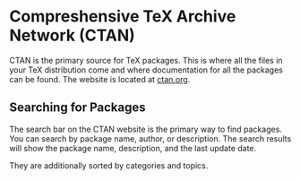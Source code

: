# Compreshensive TeX Archive Network (CTAN)

CTAN is the primary source for TeX packages. This is where all the files in your TeX distribution come and where 
documentation for all the packages can be found. The website is located at [ctan.org](https://ctan.org).

## Searching for Packages

The search bar on the CTAN website is the primary way to find packages. You can search by package name, author, or
description. The search results will show the package name, description, and the last update date.

They are additionally sorted by categories and topics.

